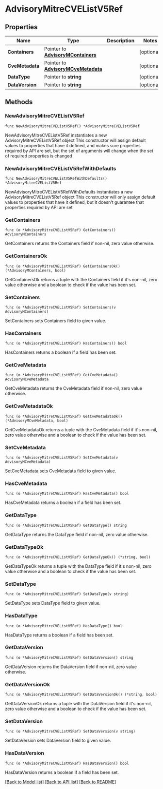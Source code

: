 # AdvisoryMitreCVEListV5Ref

## Properties

Name | Type | Description | Notes
------------ | ------------- | ------------- | -------------
**Containers** | Pointer to [**AdvisoryMContainers**](AdvisoryMContainers.md) |  | [optional] 
**CveMetadata** | Pointer to [**AdvisoryMCveMetadata**](AdvisoryMCveMetadata.md) |  | [optional] 
**DataType** | Pointer to **string** |  | [optional] 
**DataVersion** | Pointer to **string** |  | [optional] 

## Methods

### NewAdvisoryMitreCVEListV5Ref

`func NewAdvisoryMitreCVEListV5Ref() *AdvisoryMitreCVEListV5Ref`

NewAdvisoryMitreCVEListV5Ref instantiates a new AdvisoryMitreCVEListV5Ref object
This constructor will assign default values to properties that have it defined,
and makes sure properties required by API are set, but the set of arguments
will change when the set of required properties is changed

### NewAdvisoryMitreCVEListV5RefWithDefaults

`func NewAdvisoryMitreCVEListV5RefWithDefaults() *AdvisoryMitreCVEListV5Ref`

NewAdvisoryMitreCVEListV5RefWithDefaults instantiates a new AdvisoryMitreCVEListV5Ref object
This constructor will only assign default values to properties that have it defined,
but it doesn't guarantee that properties required by API are set

### GetContainers

`func (o *AdvisoryMitreCVEListV5Ref) GetContainers() AdvisoryMContainers`

GetContainers returns the Containers field if non-nil, zero value otherwise.

### GetContainersOk

`func (o *AdvisoryMitreCVEListV5Ref) GetContainersOk() (*AdvisoryMContainers, bool)`

GetContainersOk returns a tuple with the Containers field if it's non-nil, zero value otherwise
and a boolean to check if the value has been set.

### SetContainers

`func (o *AdvisoryMitreCVEListV5Ref) SetContainers(v AdvisoryMContainers)`

SetContainers sets Containers field to given value.

### HasContainers

`func (o *AdvisoryMitreCVEListV5Ref) HasContainers() bool`

HasContainers returns a boolean if a field has been set.

### GetCveMetadata

`func (o *AdvisoryMitreCVEListV5Ref) GetCveMetadata() AdvisoryMCveMetadata`

GetCveMetadata returns the CveMetadata field if non-nil, zero value otherwise.

### GetCveMetadataOk

`func (o *AdvisoryMitreCVEListV5Ref) GetCveMetadataOk() (*AdvisoryMCveMetadata, bool)`

GetCveMetadataOk returns a tuple with the CveMetadata field if it's non-nil, zero value otherwise
and a boolean to check if the value has been set.

### SetCveMetadata

`func (o *AdvisoryMitreCVEListV5Ref) SetCveMetadata(v AdvisoryMCveMetadata)`

SetCveMetadata sets CveMetadata field to given value.

### HasCveMetadata

`func (o *AdvisoryMitreCVEListV5Ref) HasCveMetadata() bool`

HasCveMetadata returns a boolean if a field has been set.

### GetDataType

`func (o *AdvisoryMitreCVEListV5Ref) GetDataType() string`

GetDataType returns the DataType field if non-nil, zero value otherwise.

### GetDataTypeOk

`func (o *AdvisoryMitreCVEListV5Ref) GetDataTypeOk() (*string, bool)`

GetDataTypeOk returns a tuple with the DataType field if it's non-nil, zero value otherwise
and a boolean to check if the value has been set.

### SetDataType

`func (o *AdvisoryMitreCVEListV5Ref) SetDataType(v string)`

SetDataType sets DataType field to given value.

### HasDataType

`func (o *AdvisoryMitreCVEListV5Ref) HasDataType() bool`

HasDataType returns a boolean if a field has been set.

### GetDataVersion

`func (o *AdvisoryMitreCVEListV5Ref) GetDataVersion() string`

GetDataVersion returns the DataVersion field if non-nil, zero value otherwise.

### GetDataVersionOk

`func (o *AdvisoryMitreCVEListV5Ref) GetDataVersionOk() (*string, bool)`

GetDataVersionOk returns a tuple with the DataVersion field if it's non-nil, zero value otherwise
and a boolean to check if the value has been set.

### SetDataVersion

`func (o *AdvisoryMitreCVEListV5Ref) SetDataVersion(v string)`

SetDataVersion sets DataVersion field to given value.

### HasDataVersion

`func (o *AdvisoryMitreCVEListV5Ref) HasDataVersion() bool`

HasDataVersion returns a boolean if a field has been set.


[[Back to Model list]](../README.md#documentation-for-models) [[Back to API list]](../README.md#documentation-for-api-endpoints) [[Back to README]](../README.md)


